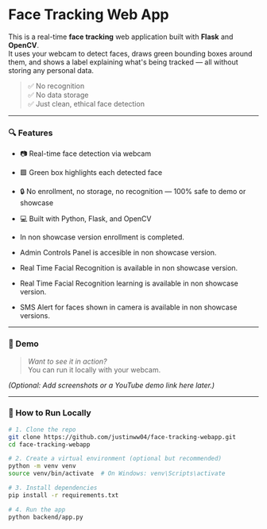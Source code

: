 # Face Tracking Web App

This is a real-time **face tracking** web application built with **Flask** and **OpenCV**.  
It uses your webcam to detect faces, draws green bounding boxes around them, and shows a label explaining what's being tracked — all without storing any personal data.

> ✅ No recognition  
> ✅ No data storage  
> ✅ Just clean, ethical face detection

---

### 🔍 Features

- 📷 Real-time face detection via webcam
- 🟩 Green box highlights each detected face
- 🔒 No enrollment, no storage, no recognition — 100% safe to demo or showcase
- 💻 Built with Python, Flask, and OpenCV

- In non showcase version enrollment is completed.
- Admin Controls Panel is accesible in non showcase version.
- Real Time Facial Recognition is available in non showcase version.
- Real Time Facial Recognition learning is available in non showcase version.
- SMS Alert for faces shown in camera is available in non showcase versions.

---

### 📸 Demo

> _Want to see it in action?_  
> You can run it locally with your webcam.

_(Optional: Add screenshots or a YouTube demo link here later.)_

---

### 🚀 How to Run Locally

```bash
# 1. Clone the repo
git clone https://github.com/justinww04/face-tracking-webapp.git
cd face-tracking-webapp

# 2. Create a virtual environment (optional but recommended)
python -m venv venv
source venv/bin/activate  # On Windows: venv\Scripts\activate

# 3. Install dependencies
pip install -r requirements.txt

# 4. Run the app
python backend/app.py
